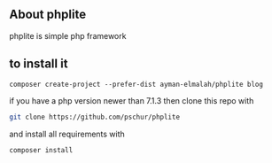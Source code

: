 ## About phplite

phplite is simple php framework

## to install it 
``
composer create-project --prefer-dist ayman-elmalah/phplite blog
``

if you have a php version newer than 7.1.3 then clone this repo with 
```bash
git clone https://github.com/pschur/phplite
```

and install all requirements with
```bash
composer install
```